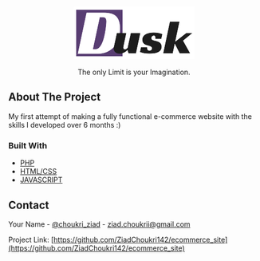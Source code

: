<!-- PROJECT LOGO -->
<br />
<p align="center">
  <a href="https://github.com/ZiadChoukri142/ecommerce_site">
    <img src="/static/images/brand.png" alt="Logo">
  </a>

  <p align="center">The only Limit is your Imagination.</p>

<!-- ABOUT THE PROJECT -->
## About The Project

My first attempt of making a fully functional e-commerce website with the skills I developed over 6 months :)

### Built With

* [PHP]()
* [HTML/CSS]()
* [JAVASCRIPT]()


<!-- CONTACT -->
## Contact

Your Name - [@choukri_ziad](https://twitter.com/@choukri_ziad) - ziad.choukrii@gmail.com

Project Link: [https://github.com/ZiadChoukri142/ecommerce_site](https://github.com/ZiadChoukri142/ecommerce_site)
